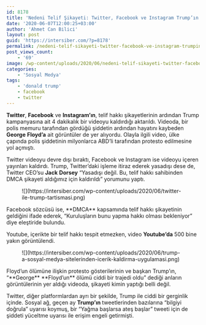 ```yaml
---
id: 8178
title: 'Nedeni Telif Şikayeti: Twitter, Facebook ve Instagram Trump’ın Kampanya Videosunu Kaldırdı'
date: '2020-06-07T12:00:25+03:00'
author: 'Ahmet Can Bilici'
layout: post
guid: 'https://intersiber.com/?p=8178'
permalink: /nedeni-telif-sikayeti-twitter-facebook-ve-instagram-trumpin-kampanya-videosunu-kaldirdi/
post_views_count:
    - '69'
image: /wp-content/uploads/2020/06/nedeni-telif-sikayeti-twitter-facebook-ve-instagram-trump-in-kampanya-videosunu-kaldirdi.png
categories:
    - 'Sosyal Medya'
tags:
    - 'donald trump'
    - facebook
    - twitter
---
```


**Twitter**, **Facebook** ve **Instagram’ın**, telif hakkı şikayetlerinin ardından Trump kampanyasına ait 4 dakikalık bir videoyu kaldırdığı aktarıldı. Videoda, bir polis memuru tarafından gördüğü şiddetin ardından hayatını kaybeden **George** **Floyd’a** ait görüntüler de yer alıyordu. Olayla ilgili video, ülke çapında polis şiddetinin milyonlarca ABD’li tarafından protesto edilmesine yol açmıştı.

Twitter videoyu devre dışı bıraktı, Facebook ve Instagram ise videoyu içeren yayınları kaldırdı. Trump, Twitter’daki işleme itiraz ederek yasadışı dese de, Twitter CEO’su **Jack** **Dorsey** “Yasadışı değil. Bu, telif hakkı sahibinden DMCA şikayeti aldığımız için kaldırıldı” yorumunu yaptı.

<figure class="wp-block-image size-large">![](https://intersiber.com/wp-content/uploads/2020/06/twitter-ile-trump-tartismasi.png)</figure>Facebook sözcüsü ise, **DMCA** kapsamında telif hakkı şikayetinin geldiğini ifade ederek, “Kuruluşların bunu yapma hakkı olması bekleniyor” diye eleştiride bulundu.

Youtube, içerikte bir telif hakkı tespit etmezken, video **Youtube’da** 500 bine yakın görüntülendi.

<figure class="wp-block-image size-large">![](https://intersiber.com/wp-content/uploads/2020/06/trump-a-sosyal-medya-sitelerinden-icerik-kaldirma-uygulamasi.png)</figure>Floyd’un ölümüne ilişkin protesto gösterilerinin ve başkan Trump’ın, “**George** **Floyd’un** ölümü ciddi bir trajedi oldu” dediği anların görüntülerinin yer aldığı videoda, şikayeti kimin yaptığı belli değil.

Twitter, diğer platformlardan ayrı bir şekilde, Trump ile ciddi bir gerginlik içinde. Sosyal ağ, geçen ay **Trump’ın** tweetlerinden bazılarına “bilgiyi doğrula” uyarısı koymuş, bir “Yağma başlarsa ateş başlar” tweeti için de şiddeti yüceltme uyarısı ile erişim engeli getirmişti.